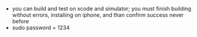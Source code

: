- you can build and test on xcode and simulator; you must finish building without errors, instaliing on iphone, and than confirm success never before
- sudo password = 1234